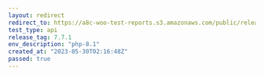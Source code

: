 ```yaml
---
layout: redirect
redirect_to: https://a8c-woo-test-reports.s3.amazonaws.com/public/release/7.7.1/php-8.1/api/index.html
test_type: api
release_tag: 7.7.1
env_description: "php-8.1"
created_at: "2023-05-30T02:16:48Z"
passed: true
---
```

